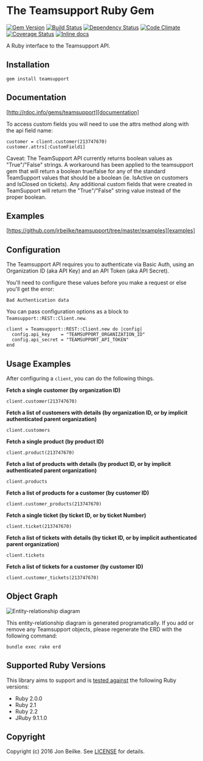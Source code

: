 # The Teamsupport Ruby Gem

[![Gem Version](http://img.shields.io/gem/v/teamsupport.svg)][gem]
[![Build Status](http://img.shields.io/travis/jrbeilke/teamsupport.svg)][travis]
[![Dependency Status](http://img.shields.io/gemnasium/jrbeilke/teamsupport.svg)][gemnasium]
[![Code Climate](http://img.shields.io/codeclimate/github/jrbeilke/teamsupport.svg)][codeclimate]
[![Coverage Status](http://img.shields.io/coveralls/jrbeilke/teamsupport.svg)][coveralls]
[![Inline docs](http://inch-ci.org/github/jrbeilke/teamsupport.svg?style=shields)][inchpages]

[gem]: https://rubygems.org/gems/teamsupport
[travis]: https://travis-ci.org/jrbeilke/teamsupport
[gemnasium]: https://gemnasium.com/jrbeilke/teamsupport
[codeclimate]: https://codeclimate.com/github/jrbeilke/teamsupport
[coveralls]: https://coveralls.io/r/jrbeilke/teamsupport
[inchpages]: http://inch-ci.org/github/jrbeilke/teamsupport

A Ruby interface to the Teamsupport API.

## Installation

    gem install teamsupport

## Documentation
[http://rdoc.info/gems/teamsupport][documentation]

[documentation]: http://rdoc.info/gems/teamsupport

To access custom fields you will need to use the attrs method along with the api field name:

    customer = client.customer(213747670)
    customer.attrs[:CustomField1]

Caveat: The TeamSupport API currently returns boolean values as "True"/"False" strings. A workaround has been applied to the teamsupport gem that will return a boolean true/false for any of the standard TeamSupport values that should be a boolean (ie. IsActive on customers and IsClosed on tickets). Any additional custom fields that were created in TeamSupport will return the "True"/"False" string value instead of the proper boolean.

## Examples
[https://github.com/jrbeilke/teamsupport/tree/master/examples][examples]

[examples]: https://github.com/jrbeilke/teamsupport/tree/master/examples

## Configuration
The Teamsupport API requires you to authenticate via Basic Auth, using an
Organization ID (aka API Key) and an API Token (aka API Secret).

You'll need to configure these values before you make a request or else
you'll get the error:

    Bad Authentication data

You can pass configuration options as a block to `Teamsupport::REST::Client.new`.

    client = Teamsupport::REST::Client.new do |config|
      config.api_key    = "TEAMSUPPORT_ORGANIZATION_ID"
      config.api_secret = "TEAMSUPPORT_API_TOKEN"
    end

## Usage Examples
After configuring a `client`, you can do the following things.

**Fetch a single customer (by organization ID)**

    client.customer(213747670)

**Fetch a list of customers with details (by organization ID, or by implicit authenticated parent organization)**

    client.customers

**Fetch a single product (by product ID)**

    client.product(213747670)

**Fetch a list of products with details (by product ID, or by implicit authenticated parent organization)**

    client.products

**Fetch a list of products for a customer (by customer ID)**

    client.customer_products(213747670)

**Fetch a single ticket (by ticket ID, or by ticket Number)**

    client.ticket(213747670)

**Fetch a list of tickets with details (by ticket ID, or by implicit authenticated parent organization)**

    client.tickets

**Fetch a list of tickets for a customer (by customer ID)**

    client.customer_tickets(213747670)

## Object Graph
![Entity-relationship diagram][erd]

[erd]: https://cdn.rawgit.com/jrbeilke/teamsupport/master/etc/erd.svg "Entity-relationship diagram"

This entity-relationship diagram is generated programatically. If you add or
remove any Teamsupport objects, please regenerate the ERD with the following
command:

    bundle exec rake erd

## Supported Ruby Versions
This library aims to support and is [tested against][travis] the following Ruby versions:

* Ruby 2.0.0
* Ruby 2.1
* Ruby 2.2
* JRuby 9.1.1.0

## Copyright
Copyright (c) 2016 Jon Beilke.
See [LICENSE][] for details.

[license]: LICENSE.md